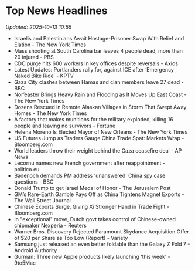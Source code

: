 # Top News Headlines

_Updated: 2025-10-13 10:55_

- Israelis and Palestinians Await Hostage-Prisoner Swap With Relief and Elation - The New York Times
- Mass shooting at South Carolina bar leaves 4 people dead, more than 20 injured - PBS
- CDC purge hits 600 workers in key offices despite reversals - Axios
- Latest Updates: Portlanders rally for, against ICE after ‘Emergency Naked Bike Ride’ - KPTV
- Gaza City clashes between Hamas and clan members leave 27 dead - BBC
- Nor’easter Brings Heavy Rain and Flooding as It Moves Up East Coast - The New York Times
- Dozens Rescued in Remote Alaskan Villages in Storm That Swept Away Homes - The New York Times
- A factory that makes munitions for the military exploded, killing 16 people and leaving no survivors - Fortune
- Helena Moreno Is Elected Mayor of New Orleans - The New York Times
- US Futures Jump as Traders Gauge China Trade Spat: Markets Wrap - Bloomberg.com
- World leaders throw their weight behind the Gaza ceasefire deal - AP News
- Lecornu names new French government after reappointment - politico.eu
- Badenoch demands PM address 'unanswered' China spy case questions - BBC
- Donald Trump to get Israel Medal of Honor - The Jerusalem Post
- GM’s Rare-Earth Gamble Pays Off as China Tightens Magnet Exports - The Wall Street Journal
- Chinese Exports Surge, Giving Xi Stronger Hand in Trade Fight - Bloomberg.com
- In "exceptional" move, Dutch govt takes control of Chinese-owned chipmaker Nexperia - Reuters
- Warner Bros. Discovery Rejected Paramount Skydance Acquisition Offer of $20 per Share as Too Low (Report) - Variety
- Samsung just released an even better foldable than the Galaxy Z Fold 7 - Android Authority
- Gurman: Three new Apple products likely launching ‘this week’ - 9to5Mac
